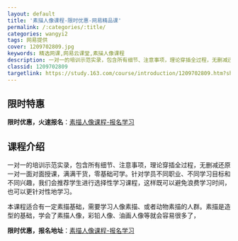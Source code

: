 ```yaml
---
layout: default
title: '素描人像课程-限时优惠-网易精品课'
permalink: /:categories/:title/
categories: wangyi2
tags: 网易提供
cover: 1209702809.jpg
keywords: 精选网课,网易云课堂,素描人像课程
description: 一对一的培训示范实录，包含所有细节、注意事项，理论穿插全过程，无删减还原一对一面对面授课，满满干货，零基础可学。针对学员
classid: 1209702809
targetlink: https://study.163.com/course/introduction/1209702809.htm?share=1&shareId=1025206652&utm_campaign=share&utm_medium=iphoneShare&utm_source=&utm_u=1025206652
---
```


## 限时特惠

**限时优惠，火速报名**：[素描人像课程-报名学习](https://study.163.com/course/introduction/1209702809.htm?share=1&shareId=1025206652&utm_campaign=share&utm_medium=iphoneShare&utm_source=&utm_u=1025206652)

## 课程介绍

一对一的培训示范实录，包含所有细节、注意事项，理论穿插全过程，无删减还原一对一面对面授课，满满干货，零基础可学。针对学员不同职业、不同学习目标和不同兴趣，我们会推荐学生进行选择性学习课程，这样既可以避免浪费学习时间，也可以更针对性地学习。

本课程适合有一定素描基础，需要学习人像素描、或者动物素描的人群。素描是造型的基础，学会了素描人像，彩铅人像、油画人像等就会容易很多了，

**限时优惠，报名地址**：[素描人像课程-报名学习](https://study.163.com/course/introduction/1209702809.htm?share=1&shareId=1025206652&utm_campaign=share&utm_medium=iphoneShare&utm_source=&utm_u=1025206652)

